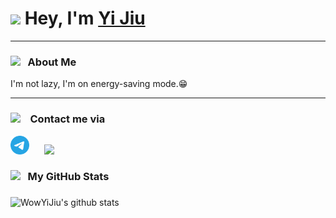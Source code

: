 <h1><img src="https://emojis.slackmojis.com/emojis/images/1643514812/8272/blob-cool.gif?1643514812" width="30"/> Hey, I'm <a href="https://wowyijiu.com/">Yi Jiu</a></h1>

---

<h3><img src="https://emojis.slackmojis.com/emojis/images/1643514598/6016/meow_coffee.png?1643514598" width="30"/>&nbsp;&nbsp;&nbsp;About Me</h3>
I'm not lazy, I'm on energy-saving mode.😁

---

<h3><img src="https://emojis.slackmojis.com/emojis/images/1643515021/10499/meow-mac.png?1643515021" width="30"/>&nbsp;&nbsp;&nbsp; Contact me via</h3>
<p style="text-align: left;">
<a href="https://t.me/WowYiJiu" target="_blank"><img height="30" src="https://raw.githubusercontent.com/WowYiJiu/image/master/git/telegram-color.23dvqvfpsy3k.svg"></a>&nbsp;&nbsp;&nbsp;&nbsp;&nbsp;
<a href="mailto:wowyijiu@gmail.com" target="_blank"><img height="30" src="https://github.com/Koolson/Qure/blob/master/IconSet/Color/Gmail.png?raw=true"></a>&nbsp;&nbsp;&nbsp;&nbsp;&nbsp;
</p>
<summary><h3><img src="https://emojis.slackmojis.com/emojis/images/1643515023/10521/meow_code.gif?1643515023" width="30"/>&nbsp;&nbsp;&nbsp;My GitHub Stats<h3></summary>

![WowYiJiu's github stats](https://github-readme-stats-wowyijiu.vercel.app/api?username=WowYiJiu&hide=prs&show_icons=true&count_private=true&theme=tokyonight)